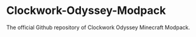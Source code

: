 # Clockwork-Odyssey-Modpack
The official Github repository of Clockwork Odyssey Minecraft Modpack. 
